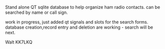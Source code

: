 Stand alone QT sqlite database to help organize ham radio contacts.
can be searched by name or call sign.

work in progress, just added qt signals and slots for the search forms.
database creation,record entry and deletion are working - search will be next.

Walt
KK7LKQ
